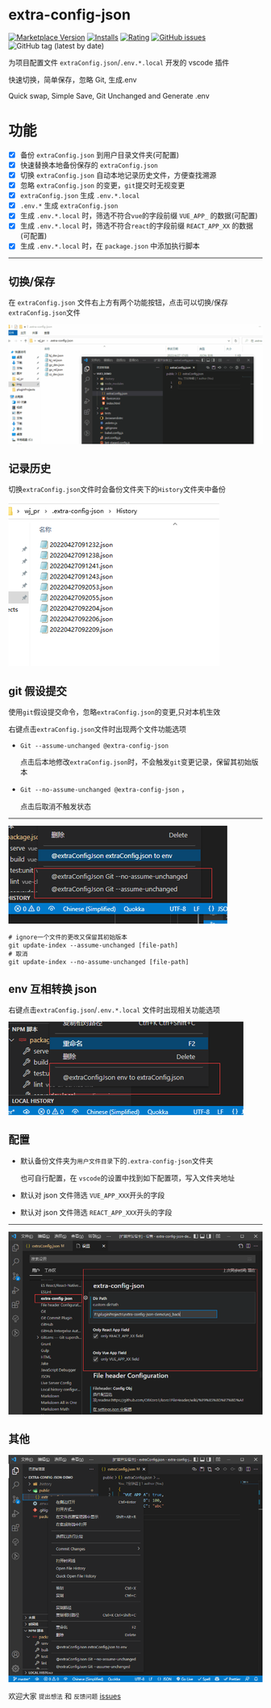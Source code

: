 # extra-config-json

[![Marketplace Version](https://vsmarketplacebadge.apphb.com/version/jawa0919.extra-config-json.svg)](https://marketplace.visualstudio.com/items?itemName=jawa0919.extra-config-json) [![Installs](https://vsmarketplacebadge.apphb.com/installs/jawa0919.extra-config-json.svg)](https://marketplace.visualstudio.com/items?itemName=jawa0919.extra-config-json) [![Rating](https://vsmarketplacebadge.apphb.com/rating-star/jawa0919.extra-config-json.svg)](https://marketplace.visualstudio.com/items?itemName=jawa0919.extra-config-json) [![GitHub issues](https://img.shields.io/github/issues/jawa0919/extra-config-json)](https://github.com/jawa0919/extra-config-json/issues)![GitHub tag (latest by date)](https://img.shields.io/github/v/tag/jawa0919/extra-config-json)

为项目配置文件 `extraConfig.json`/`.env.*.local` 开发的 vscode 插件

快速切换，简单保存，忽略 Git, 生成.env

Quick swap, Simple Save, Git Unchanged and Generate .env

# 功能

- [x] 备份 `extraConfig.json` 到用户目录文件夹(可配置)
- [x] 快速替换本地备份保存的 `extraConfig.json`
- [x] 切换 `extraConfig.json` 自动本地记录历史文件，方便查找溯源
- [x] 忽略 `extraConfig.json` 的变更，`git`提交时无视变更
- [x] `extraConfig.json` 生成 `.env.*.local`
- [x] `.env.*` 生成 `extraConfig.json`
- [x] 生成 `.env.*.local` 时，筛选不符合`vue`的字段前缀 `VUE_APP_` 的数据(可配置)
- [x] 生成 `.env.*.local` 时，筛选不符合`react`的字段前缀 `REACT_APP_XX` 的数据(可配置)
- [x] 生成 `.env.*.local` 时，在 `package.json` 中添加执行脚本

---

## 切换/保存

在 `extraConfig.json` 文件右上方有两个功能按钮，点击可以切换/保存`extraConfig.json`文件

![swap](./docs/img/swap.gif)

## 记录历史

切换`extraConfig.json`文件时会备份文件夹下的`History`文件夹中备份

![history](./docs/img/history.png)

## git 假设提交

使用`git`假设提交命令，忽略`extraConfig.json`的变更,只对本机生效

右键点击`extraConfig.json`文件时出现两个文件功能选项

- `Git --assume-unchanged @extra-config-json`

  点击后本地修改`extraConfig.json`时，不会触发`git`变更记录，保留其初始版本

- `Git --no-assume-unchanged @extra-config-json` ，

  点击后取消不触发状态

---

![git_assume](./docs/img/git_assume.png)

```shell
# ignore一个文件的更改又保留其初始版本
git update-index --assume-unchanged [file-path]
# 取消
git update-index --no-assume-unchanged [file-path]
```

## env 互相转换 json

右键点击`extraConfig.json`/`.env.*.local` 文件时出现相关功能选项

![env_to_json](./docs/img/env_to_json.png)

## 配置

- 默认备份文件夹为`用户文件目录`下的`.extra-config-json`文件夹

  也可自行配置，在 `vscode`的设置中找到如下配置项，写入文件夹地址

- 默认对 json 文件筛选 `VUE_APP_XXX`开头的字段

- 默认对 json 文件筛选 `REACT_APP_XXX`开头的字段

---

![setting_all](./docs/img/setting_all.png)

## 其他

![home](./docs/img/home.png)

欢迎大家 `提出想法` 和 `反馈问题` [issues](https://github.com/jawa0919/extra-config-json/issues)
